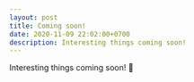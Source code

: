 ```yaml
---
layout: post
title: Coming soon!
date: 2020-11-09 22:02:00+0700
description: Interesting things coming soon!
---
```


Interesting things coming soon! :construction:
